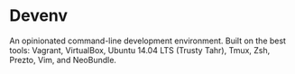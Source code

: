 Devenv
======

An opinionated command-line development environment. Built on the best tools: Vagrant, VirtualBox, Ubuntu 14.04 LTS (Trusty Tahr), Tmux, Zsh, Prezto, Vim, and NeoBundle.
